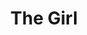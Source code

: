 ---
title: The Girl
year: 1936
opening_date: 1936-03-03
closing_date: 
layout: productions
image:
image_caption:
image_credit:
playbill: 
category: 
Theatre: Theatre Jacksonville
cast:
  Frederick Cawley: Edward Goodman
  Krebs: Slocum Ball
  Bob Connell: Will Shapiro
crew:
  Director:
    - Gertrude F. Jacobi
  Props:
    - Marion Hendry
  Staging: Mary Courtney
---